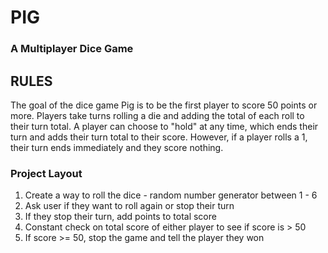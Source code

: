 # PIG
### A Multiplayer Dice Game

## RULES
The goal of the dice game Pig is to be the first player to score 50 points or more. Players take turns rolling a die and adding the total of each roll to their turn total. A player can choose to "hold" at any time, which ends their turn and adds their turn total to their score. However, if a player rolls a 1, their turn ends immediately and they score nothing.

### Project Layout
1. Create a way to roll the dice - random number generator between 1 - 6
2. Ask user if they want to roll again or stop their turn
3. If they stop their turn, add points to total score
4. Constant check on total score of either player to see if score is > 50
5. If score >= 50, stop the game and tell the player they won
